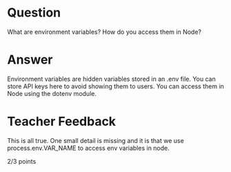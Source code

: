 # Question

What are environment variables? How do you access them in Node?

# Answer
Environment variables are hidden variables stored in an .env file. You can store API keys here to avoid showing them to users. You can access them in Node using the dotenv module.
# Teacher Feedback 

This is all true. One small detail is missing and it is that we use process.env.VAR_NAME to access env variables in node. 

2/3 points